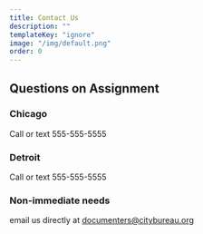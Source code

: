 ```yaml
---
title: Contact Us
description: ""
templateKey: "ignore"
image: "/img/default.png"
order: 0
---
```


## Questions on Assignment

### Chicago

Call or text 555-555-5555

### Detroit

Call or text 555-555-5555

### Non-immediate needs

email us directly at [documenters@citybureau.org](mailto:documenters@citybureau.org)
